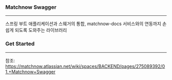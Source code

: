 ### Matchnow Swagger
___
스프링 부트 애플리케이션과 스웨거의 통합, matchnow-docs 서비스와의 연동까지 손쉽게 되도록 도와주는 라이브러리
### Get Started
___
참조: https://matchnow.atlassian.net/wiki/spaces/BACKEND/pages/275089392/01.+Matchnow+Swagger
